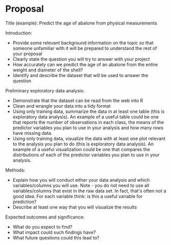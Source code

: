 # Proposal
Title (example): Predict the age of abalone from physical measurements

Introduction:
- Provide some relevant background information on the topic so that someone unfamiliar with it will be prepared to understand the rest of your proposal
- Clearly state the question you will try to answer with your project
- How accurately can we predict the age of an abalone from the entire weight and diameter of the shell?
- Identify and describe the dataset that will be used to answer the question

Preliminary exploratory data analysis:
- Demonstrate that the dataset can be read from the web into R 
- Clean and wrangle your data into a tidy format
- Using only training data, summarize the data in at least one table (this is exploratory data analysis). An example of a useful table could be one that reports the number of observations in each class, the means of the predictor variables you plan to use in your analysis and how many rows have missing data. 
- Using only training data, visualize the data with at least one plot relevant to the analysis you plan to do (this is exploratory data analysis). An example of a useful visualization could be one that compares the distributions of each of the predictor variables you plan to use in your analysis.
  
Methods:
- Explain how you will conduct either your data analysis and which variables/columns you will use. Note - you do not need to use all variables/columns that exist in the raw data set. In fact, that's often not a good idea. For each variable think: is this a useful variable for prediction?
- Describe at least one way that you will visualize the results


Expected outcomes and significance: 
- What do you expect to find?
- What impact could such findings have?
- What future questions could this lead to?
